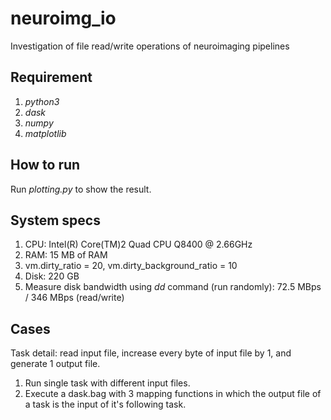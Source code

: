 # neuroimg_io
Investigation of file read/write operations of neuroimaging pipelines
    
## Requirement
1. *python3*
2. *dask* 
3. *numpy*
4. *matplotlib*

## How to run
Run *plotting.py* to show the result.

## System specs
1. CPU: Intel(R) Core(TM)2 Quad CPU Q8400  @ 2.66GHz
2. RAM: 15 MB of RAM
3. vm.dirty_ratio = 20, vm.dirty_background_ratio = 10
4. Disk: 220 GB
5. Measure disk bandwidth using *dd* command (run randomly):  72.5 MBps / 346 MBps (read/write)
 
## Cases
Task detail: read input file, increase every byte of input file by 1, and generate 1 output file.

1. Run single task with different input files.
2. Execute a dask.bag with 3 mapping functions in which the output file of a task is the input of it's following task.
